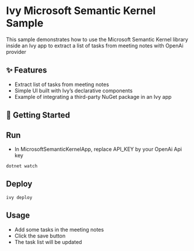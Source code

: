 # Ivy Microsoft Semantic Kernel Sample

This sample demonstrates how to use the Microsoft Semantic Kernel
library inside an Ivy
app to extract a list of tasks from meeting notes with OpenAi provider

## ✨ Features

 - Extract list of tasks from meeting notes
 - Simple UI built with Ivy’s declarative components
 - Example of integrating a third-party NuGet package in an Ivy app

## 🚀 Getting Started

## Run

 - In MicrosoftSemanticKernelApp, replace API_KEY by your OpenAi Api key

```
dotnet watch
```

## Deploy

```
ivy deploy
```


## Usage

 - Add some tasks in the meeting notes
 - Click the save button
 - The task list will be updated